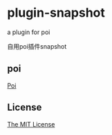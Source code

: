 # plugin-snapshot
a plugin for poi  
  
自用poi插件snapshot

## poi
[Poi](https://github.com/poooi/poi)

## License
[The MIT License](https://github.com/Lostpig/plugin-snapshot/blob/master/LICENSE)
